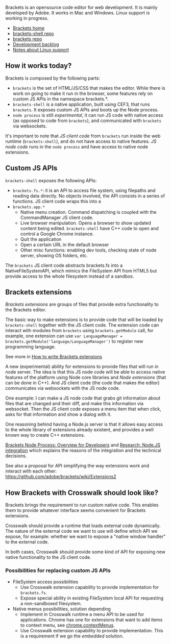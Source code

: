 Brackets is an opensource code editor for web development. It is mainly developed by Adobe. It works in Mac and Windows. Linux support is working in progress.

* [Brackets home](http://brackets.io)
* [brackets-shell repo](https://github.com/adobe/brackets-shell)
* [brackets repo](https://github.com/adobe/brackets)
* [Development backlog](http://bit.ly/BracketsBacklog)
* [Notes about Linux support](https://github.com/adobe/brackets/wiki/Linux-Version)

## How it works today?

Brackets is composed by the following parts:

* `brackets` is the set of HTML/JS/CSS that makes the editor. While there is work on going to make it run in the browser, some features rely on custom JS APIs in the namespace brackets.*.
* `brackets-shell` is a native application, built using CEF3, that runs `brackets`. It exposes custom JS APIs and boots up the Node process.
* `node process` is still _experimental_, it can run JS code with native access (as opposed to code from `brackets`), and communicated with `brackets` via websockets.

It's important to note that _JS client code_ from `brackets` run inside the web runtime (`brackets-shell`), and do not have access to native features. _JS node code_ runs in the `node process` and have access to native node extensions.

## Custom JS APIs

`brackets-shell` exposes the following APIs:

* `brackets.fs.*`: it is an API to access file system, using filepaths and reading data directly. No objects involved, the API consists in a series of functions. JS client code wraps this into a 
* `brackets.app.*`
    * Native menu creation. Command dispatching is coupled with the CommandManager JS client code.
    * Live browser manipulation. Opens a browser to show updated content being edited. `brackets-shell` have C++ code to open and control a Google Chrome instance.
    * Quit the application
    * Open a certain URL in the default browser
    * Other misc functions: enabling dev tools, checking state of node server, showing OS folders, etc.

The `brackets` JS client code abstracts brackets.fs into a NativeFileSystemAPI, which mimics the FileSystem API from HTML5 but provide access to the whole filesystem instead of a sandbox.


## Brackets extensions

_Brackets extensions_ are groups of files that provide extra functionality to the Brackets editor.

The basic way to make extensions is to provide code that will be loaded by `brackets-shell` together with the JS client code. The extension code can interact with modules from `brackets` using `brackets.getModule` call, for example, one extension can use `var LanguageManager = brackets.getModule('language/LanguageManager')` to register new programming language.

See more in [How to write Brackets extensions](https://github.com/adobe/brackets/wiki/How%20to%20write%20extensions)

A new (experimental) ability for extensions to provide files that will run in node server. The idea is that this JS node code will be able to access native features of the platform using Node core libraries and _Node extensions_ (that can be done in C++). And JS client code (the code that makes the editor) communicates via websockets with the JS node code.

One example: I can make a JS node code that grabs git information about files that are changed and their diff, and make this information via websocket. Then the JS client code exposes a menu item that when click, asks for that information and show a dialog with it.

One reasoning behind having a Node.js server is that it allows easy access to the whole library of extensions already existent, and provides a well known way to create C++ extensions.

[Brackets Node Process: Overview for Developers](https://github.com/adobe/brackets/wiki/Brackets-Node-Process:-Overview-for-Developers) and 
[Research: Node.JS integration](https://github.com/adobe/brackets/wiki/Research%3A-Node.JS-Integration) which explains the reasons of the integration and the technical decisions.

See also a proposal for API simplifying the way extensions work and interact with each other: https://github.com/adobe/brackets/wiki/Extensions2

## How Brackets with Crosswalk should look like?

Brackets brings the requirement to run custom native code. This enables them to provide whatever interface seems convenient for Brackets extensions. 

Crosswalk should provide a runtime that loads external code dynamically. The nature of the external code we want to use will define which API we expose, for example: whether we want to expose a "native window handler" to the external code.

In both cases, Crosswalk should provide some kind of API for exposing new native functionality to the JS client code.

### Possibilities for replacing custom JS APIs

* FileSystem access possibilities
    * Use Crosswalk extension capability to provide implementation for `brackets.fs`.
    * Expose special ability in existing FileSystem local API for requesting a non-sandboxed filesystem.
* Native menus possibilities, solution depending
    * Implement in Crosswalk runtime a menu API to be used for applications. Chrome has one for extensions that want to add items to context menu, see [chrome.contextMenus](http://developer.chrome.com/extensions/contextMenus.html).
    * Use Crosswalk extension capability to provide implementation. This is a requirement if we go the _embedded_ solution.